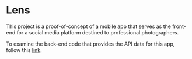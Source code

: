 # Lens

This project is a proof-of-concept of a mobile app that serves as the front-end for a social media platform destined to professional photographers.

To examine the back-end code that provides the API data for this app, follow this [link](https://github.com/G4brym/SocialNetwork-Lens-Dashboard). 
